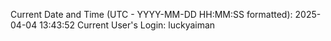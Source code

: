 Current Date and Time (UTC - YYYY-MM-DD HH:MM:SS formatted): 2025-04-04 13:43:52
Current User's Login: luckyaiman
